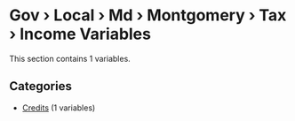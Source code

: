 # Gov › Local › Md › Montgomery › Tax › Income Variables

This section contains 1 variables.

## Categories

- [Credits](credits/index.md) (1 variables)
